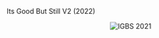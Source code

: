Its Good But Still V2 (2022)

<p float="left" align="center">
  <img src="https://www.jakubparez.com/dl/IGBS-2021.jpg" alt="IGBS 2021" />
</p>